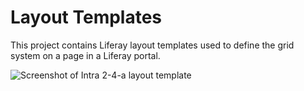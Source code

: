 # Layout Templates #

This project contains Liferay layout templates used to define the grid system on a page in a Liferay portal.

![Screenshot of Intra 2-4-a layout template](https://bytebucket.org/monator/vgr-intra-layout/raw/51932ec19838a537e50772e9bb0c87a56d439e35/documentation/ans-intra-screen-columns-overlay.png?token=cbb334c07d605f959c8736a2669cf61ce04b4426)
